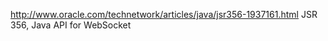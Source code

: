 http://www.oracle.com/technetwork/articles/java/jsr356-1937161.html  JSR 356, Java API for WebSocket



